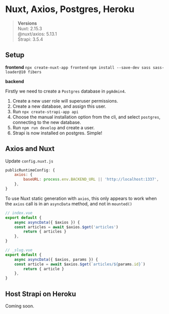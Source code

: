 # Nuxt, Axios, Postgres, Heroku

> **Versions** <br>
> Nuxt: 2.15.3 <br>
> @nuxt/axios: 5.13.1 <br>
> Strapi: 3.5.4

## Setup

**frontend**
`npx create-nuxt-app frontend`
`npm install --save-dev sass sass-loader@10 fibers`

**backend**

Firstly we need to create a `Postgres` database in `pgAdmin4`.

1. Create a new user role will superuser permissions.
2. Create a new database, and assign this user.
3. Run `npx create-strapi-app api`
4. Choose the manual installation option from the cli, and select `postgres`, connecting to the new database.
5. Run `npm run develop` and create a user.
6. Strapi is now installed on postgres. Simple!

## Axios and Nuxt

Update `config.nuxt.js`

```javascript
publicRuntimeConfig: {
    axios: {
        baseURL: process.env.BACKEND_URL || 'http://localhost:1337',
    },
}
```

To use Nuxt static generation with `axios`, this only appears to work when the `axios` call is in an `asyncData` method, and not in `mounted()`

```javascript
// index.vue
export default {
    async asyncData({ $axios }) {
    const articles = await $axios.$get('articles')
        return { articles }
    },
}
```

```javascript
// _slug.vue
export default {
    async asyncData({ $axios, params }) {
    const article = await $axios.$get(`articles/${params.id}`)
        return { article }
    },
}
```

## Host Strapi on Heroku

Coming soon.